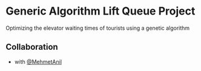 # Generic Algorithm Lift Queue Project

Optimizing the elevator waiting times of tourists using a genetic algorithm

## Collaboration

- with [@MehmetAnil](https://github.com/MehmetAnil) 

